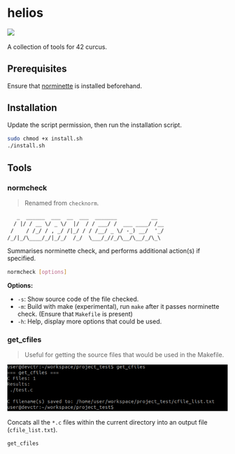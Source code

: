 # helios

<a href="LICENSE" ><img src="https://img.shields.io/github/license/quantumxt/helios?style=for-the-badge"/></a>

A collection of tools for 42 curcus.

## Prerequisites

Ensure that [norminette](https://github.com/42School/norminette) is installed beforehand.

## Installation

Update the script permission, then run the installation script.

```bash
sudo chmod +x install.sh
./install.sh
```

## Tools

### normcheck

> Renamed from `checknorm`.

```
   _  ______  ___  __  ___  _______           __  
  / |/ / __ \/ _ \/  |/  / / ___/ /  ___ ____/ /__
 /    / /_/ / , _/ /|_/ / / /__/ _ \/ -_) __/  '_/
/_/|_/\____/_/|_/_/  /_/  \___/_//_/\__/\__/_/\_\ 

```

Summarises norminette check, and performs additional action(s) if specified.

```bash
normcheck [options]
```

**Options:**

- `-s`: Show source code of the file checked.
- `-m`: Build with make (experimental), run `make` after it passes norminette check. (Ensure that `Makefile` is present)
- `-h`: Help, display more options that could be used.

### get_cfiles

> Useful for getting the source files that would be used in the Makefile.

![](./media/preview_getcfiles.png)

Concats all the `*.c` files within the current directory into an output file (`cfile_list.txt`).

```bash
get_cfiles
```